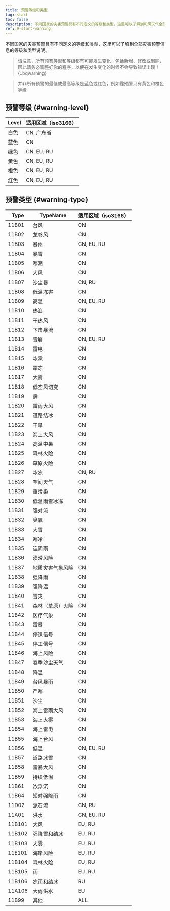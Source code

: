 ```yaml
---
title: 预警等级和类型
tag: start
toc: false
description: 不同国家的灾害预警具有不同定义的等级和类型，这里可以了解到和风天气全部灾害预警信息的等级和类型说明。
ref: 9-start-warning
---
```


不同国家的灾害预警具有不同定义的等级和类型，这里可以了解到全部灾害预警信息的等级和类型说明。

> 请注意，所有预警类型和等级都有可能发生变化，包括新增、修改或删除，因此请务必调整好你的程序，以便在发生变化的时候不会导致错误出现！
{:.bqwarning}

> 并非所有预警的最低或最高等级是蓝色或红色，例如霾预警只有黄色和橙色等级

## 预警等级 {#warning-level}

| Level | 适用区域（iso3166） |
| ----- | ------------------- |
| 白色  | CN, 广东省          |
| 蓝色  | CN                  |
| 绿色  | CN, EU, RU          |
| 黄色  | CN, EU, RU          |
| 橙色  | CN, EU, RU          |
| 红色  | CN, EU, RU          |

## 预警类型 {#warning-type}

| Type   | TypeName         | 适用区域（iso3166） |
| ------ | ---------------- | ------------------- |
| 11B01  | 台风             | CN                  |
| 11B02  | 龙卷风           | CN                  |
| 11B03  | 暴雨             | CN, EU, RU          |
| 11B04  | 暴雪             | CN                  |
| 11B05  | 寒潮             | CN                  |
| 11B06  | 大风             | CN                  |
| 11B07  | 沙尘暴           | CN, RU              |
| 11B08  | 低温冻害         | CN                  |
| 11B09  | 高温             | CN, EU, RU          |
| 11B10  | 热浪             | CN                  |
| 11B11  | 干热风           | CN                  |
| 11B12  | 下击暴流         | CN                  |
| 11B13  | 雪崩             | CN, EU, RU          |
| 11B14  | 雷电             | CN                  |
| 11B15  | 冰雹             | CN                  |
| 11B16  | 霜冻             | CN                  |
| 11B17  | 大雾             | CN                  |
| 11B18  | 低空风切变       | CN                  |
| 11B19  | 霾               | CN                  |
| 11B20  | 雷雨大风         | CN                  |
| 11B21  | 道路结冰         | CN                  |
| 11B22  | 干旱             | CN                  |
| 11B23  | 海上大风         | CN                  |
| 11B24  | 高温中暑         | CN                  |
| 11B25  | 森林火险         | CN                  |
| 11B26  | 草原火险         | CN                  |
| 11B27  | 冰冻             | CN, RU              |
| 11B28  | 空间天气         | CN                  |
| 11B29  | 重污染           | CN                  |
| 11B30  | 低温雨雪冰冻     | CN                  |
| 11B31  | 强对流           | CN                  |
| 11B32  | 臭氧             | CN                  |
| 11B33  | 大雪             | CN                  |
| 11B34  | 寒冷             | CN                  |
| 11B35  | 连阴雨           | CN                  |
| 11B36  | 渍涝风险         | CN                  |
| 11B37  | 地质灾害气象风险 | CN                  |
| 11B38  | 强降雨           | CN                  |
| 11B39  | 强降温           | CN                  |
| 11B40  | 雪灾             | CN                  |
| 11B41  | 森林（草原）火险 | CN                  |
| 11B42  | 医疗气象         | CN                  |
| 11B43  | 雷暴             | CN                  |
| 11B44  | 停课信号         | CN                  |
| 11B45  | 停工信号         | CN                  |
| 11B46  | 海上风险         | CN                  |
| 11B47  | 春季沙尘天气     | CN                  |
| 11B48  | 降温             | CN                  |
| 11B49  | 台风暴雨         | CN                  |
| 11B50  | 严寒             | CN                  |
| 11B51  | 沙尘             | CN                  |
| 11B52  | 海上雷雨大风     | CN                  |
| 11B53  | 海上大雾         | CN                  |
| 11B54  | 海上雷电         | CN                  |
| 11B55  | 海上台风         | CN                  |
| 11B56  | 低温             | CN, EU, RU          |
| 11B57  | 道路冰雪         | CN                  |
| 11B58  | 雷暴大风         | CN                  |
| 11B59  | 持续低温         | CN                  |
| 11B61  | 浓浮沉           | CN                  |
| 11B64  | 短时强降雨       | CN                  |
| 11D02  | 泥石流           | CN, RU              |
| 11A01  | 洪水             | CN, EU, RU          |
| 11B101 | 大风             | EU, RU              |
| 11B102 | 强降雪和结冰     | EU, RU              |
| 11B103 | 大雾             | EU, RU              |
| 11E101 | 海岸风险         | EU, RU              |
| 11B104 | 森林火险         | EU, RU              |
| 11B105 | 雨               | EU, RU              |
| 11B106 | 冻雨和结冰       | RU                  |
| 11A106 | 大雨洪水         | EU                  |
| 11B99  | 其他             | ALL            |

